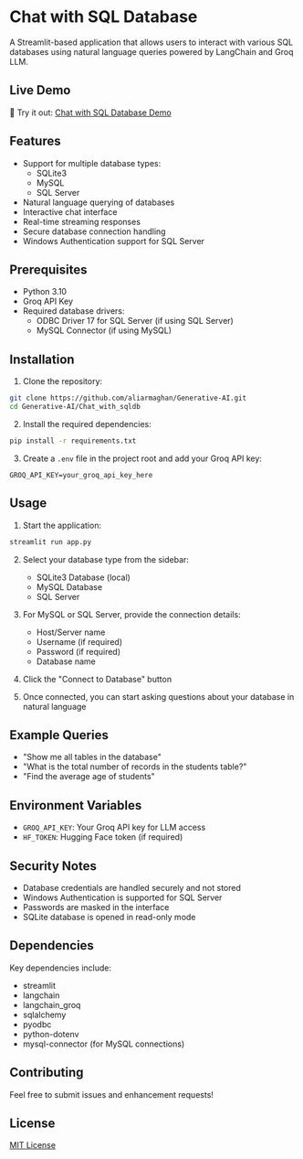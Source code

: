 # Chat with SQL Database

A Streamlit-based application that allows users to interact with various SQL databases using natural language queries powered by LangChain and Groq LLM.

## Live Demo
🚀 Try it out: [Chat with SQL Database Demo](https://chatsqldb.streamlit.app/)

## Features

- Support for multiple database types:
  - SQLite3
  - MySQL
  - SQL Server
- Natural language querying of databases
- Interactive chat interface
- Real-time streaming responses
- Secure database connection handling
- Windows Authentication support for SQL Server

## Prerequisites

- Python 3.10
- Groq API Key
- Required database drivers:
  - ODBC Driver 17 for SQL Server (if using SQL Server)
  - MySQL Connector (if using MySQL)

## Installation

1. Clone the repository:
```bash
git clone https://github.com/aliarmaghan/Generative-AI.git
cd Generative-AI/Chat_with_sqldb
```

2. Install the required dependencies:
```bash
pip install -r requirements.txt
```

3. Create a `.env` file in the project root and add your Groq API key:
```env
GROQ_API_KEY=your_groq_api_key_here
```

## Usage

1. Start the application:
```bash
streamlit run app.py
```

2. Select your database type from the sidebar:
   - SQLite3 Database (local)
   - MySQL Database
   - SQL Server

3. For MySQL or SQL Server, provide the connection details:
   - Host/Server name
   - Username (if required)
   - Password (if required)
   - Database name

4. Click the "Connect to Database" button

5. Once connected, you can start asking questions about your database in natural language

## Example Queries

- "Show me all tables in the database"
- "What is the total number of records in the students table?"
- "Find the average age of students"

## Environment Variables

- `GROQ_API_KEY`: Your Groq API key for LLM access
- `HF_TOKEN`: Hugging Face token (if required)

## Security Notes

- Database credentials are handled securely and not stored
- Windows Authentication is supported for SQL Server
- Passwords are masked in the interface
- SQLite database is opened in read-only mode

## Dependencies

Key dependencies include:
- streamlit
- langchain
- langchain_groq
- sqlalchemy
- pyodbc
- python-dotenv
- mysql-connector (for MySQL connections)

## Contributing

Feel free to submit issues and enhancement requests!

## License

[MIT License](LICENSE)